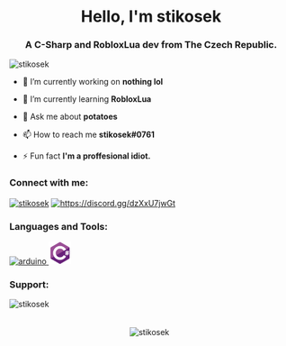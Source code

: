<h1 align="center">Hello, I'm stikosek</h1>
<h3 align="center">A C-Sharp and RobloxLua dev from The Czech Republic.</h3>

<p align="left"> <img src="https://komarev.com/ghpvc/?username=stikosek&label=Profile%20views&color=0e75b6&style=flat" alt="stikosek" /> </p>

- 🔭 I’m currently working on **nothing lol**

- 🌱 I’m currently learning **RobloxLua**

- 💬 Ask me about **potatoes**

- 📫 How to reach me **stikosek#0761**

- ⚡ Fun fact **I'm a proffesional idiot.**

<h3 align="left">Connect with me:</h3>
<p align="left">
<a href="https://www.youtube.com/c/stikosek" target="blank"><img align="center" src="https://raw.githubusercontent.com/rahuldkjain/github-profile-readme-generator/master/src/images/icons/Social/youtube.svg" alt="stikosek" height="30" width="40" /></a>
<a href="https://discord.gg/https://discord.gg/dzXxU7jwGt" target="blank"><img align="center" src="https://raw.githubusercontent.com/rahuldkjain/github-profile-readme-generator/master/src/images/icons/Social/discord.svg" alt="https://discord.gg/dzXxU7jwGt" height="30" width="40" /></a>
</p>

<h3 align="left">Languages and Tools:</h3>
<p align="left"> <a href="https://www.arduino.cc/" target="_blank" rel="noreferrer"> <img src="https://cdn.worldvectorlogo.com/logos/arduino-1.svg" alt="arduino" width="40" height="40"/> </a> <a href="https://www.w3schools.com/cs/" target="_blank" rel="noreferrer"> <img src="https://raw.githubusercontent.com/devicons/devicon/master/icons/csharp/csharp-original.svg" alt="csharp" width="40" height="40"/> </a> </p>

<h3 align="left">Support:</h3>
<p><a href="https://www.buymeacoffee.com/stikosek"> <img align="left" src="https://cdn.buymeacoffee.com/buttons/v2/default-yellow.png" height="50" width="210" alt="stikosek" /></a></p><br><br>

<p>&nbsp;<img align="center" src="https://github-readme-stats.vercel.app/api?username=stikosek&show_icons=true&theme=dark&locale=en" alt="stikosek" /></p>
